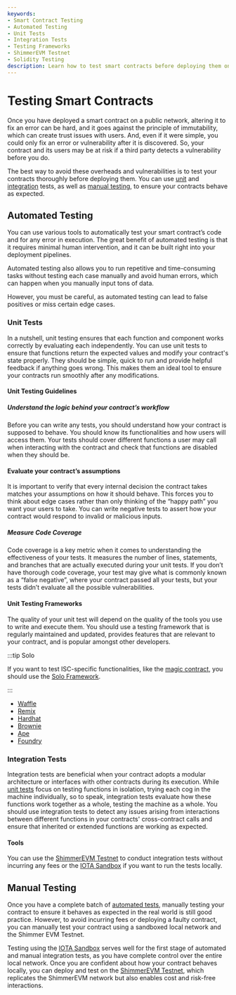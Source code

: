 ```yaml
---
keywords:
- Smart Contract Testing
- Automated Testing
- Unit Tests
- Integration Tests
- Testing Frameworks
- ShimmerEVM Testnet
- Solidity Testing
description: Learn how to test smart contracts before deploying them on public networks to avoid vulnerabilities and ensure functionality aligns with requirements using unit, and integration testing, alongside frameworks and testing with the IOTA Sandbox and the ShimmerEVM Testnet. 
---
```


# Testing Smart Contracts

Once you have deployed a smart contract on a public network, altering it to fix an error can be hard, and it goes
against the principle of immutability, which can create trust issues with users. And, even if it were simple, you could
only fix an error or vulnerability after it is discovered. So, your contract and its users may be at risk if a third
party detects a vulnerability before you do.

The best way to avoid these overheads and vulnerabilities is to test your contracts thoroughly before deploying them.
You can use [unit](#unit-tests) and [integration](#integration-tests) tests, as well
as [manual testing](#manual-testing), to ensure your contracts behave as expected.

## Automated Testing

You can use various tools to automatically test your smart contract’s code and for any error in execution. The great
benefit of automated testing is that it requires minimal human intervention, and it can be built right into your
deployment pipelines.

Automated testing also allows you to run repetitive and time-consuming tasks without testing each case manually and
avoid human errors, which can happen when you manually input tons of data.

However, you must be careful, as automated testing can lead to false positives or miss certain edge cases.

### Unit Tests

In a nutshell, unit testing ensures that each function and component works correctly by evaluating each independently.
You can use unit tests to ensure that functions return the expected values and modify your contract's state properly.
They should be simple, quick to run and provide helpful feedback if anything goes wrong. This makes them an ideal tool
to ensure your contracts run smoothly after any modifications.

#### Unit Testing Guidelines

##### Understand the logic behind your contract’s workflow

Before you can write any tests, you should understand how your contract is supposed to behave. You should know its
functionalities and how users will access them. Your tests should cover different functions a user may call when
interacting with the contract and check that functions are disabled when they should be.

#### Evaluate your contract’s assumptions

It is important to verify that every internal decision the contract takes matches your assumptions on how it should
behave. This forces you to think about edge cases rather than only thinking of the “happy path” you want your users to
take. You can write negative tests to assert how your contract would respond to invalid or malicious inputs.

##### Measure Code Coverage

Code coverage is a key metric when it comes to understanding the effectiveness of your tests. It measures the number of
lines, statements, and branches that are actually executed during your unit tests. If you don’t have thorough code
coverage, your test may give what is commonly known as a “false negative”, where your contract passed all your tests,
but your tests didn’t evaluate all the possible vulnerabilities.

#### Unit Testing Frameworks

The quality of your unit test will depend on the quality of the tools you use to write and execute them. You should use
a testing framework that is regularly maintained and updated, provides features that are relevant to your contract, and
is popular amongst other developers.

:::tip Solo

If you want to test ISC-specific functionalities, like the [magic contract](./core-contracts/introduction.md), you should use
the [Solo Framework](../solo/getting-started.md).

:::

* [Waffle](https://ethereum-waffle.readthedocs.io/en/latest/getting-started.html#writing-tests)
* [Remix](https://remix-ide.readthedocs.io/en/latest/unittesting.html#write-tests)
* [Hardhat](https://hardhat.org/hardhat-runner/docs/guides/test-contracts)
* [Brownie](https://eth-brownie.readthedocs.io/en/v1.0.0_a/tests.html)
* [Ape](https://docs.apeworx.io/ape/stable/userguides/testing.html)
* [Foundry](https://book.getfoundry.sh/forge/writing-tests)

### Integration Tests

Integration tests are beneficial when your contract adopts a modular architecture or interfaces with other contracts
during its execution. While [unit tests](#unit-tests) focus on testing functions in isolation, trying each cog in the
machine individually, so to speak, integration tests evaluate how these functions work together as a whole, testing the
machine as a whole. You should use integration tests to detect any issues arising from interactions between different
functions in your contracts' cross-contract calls and ensure that inherited or extended functions are working as
expected.

#### Tools

You can use the [ShimmerEVM Testnet](/build/networks-endpoints/#testnet-evm) to conduct integration tests without
incurring any fees or the [IOTA Sandbox](/iota-sandbox/getting-started/) if you want to run the tests locally.

## Manual Testing

Once you have a complete batch of [automated tests](#automated-testing), manually testing your contract to ensure it
behaves as expected in the real world is still good practice. However, to avoid incurring fees or deploying a faulty
contract, you can manually test your contract using a sandboxed local network and the Shimmer EVM Testnet.

Testing using the [IOTA Sandbox](/iota-sandbox/getting-started/) serves well for the first stage of automated and manual
integration tests, as you have complete control over the entire local network. Once you are confident about how your
contract behaves locally, you can deploy and test on the [ShimmerEVM Testnet](/build/networks-endpoints/#testnet-evm),
which replicates the ShimmerEVM network but also enables cost and risk-free interactions.


